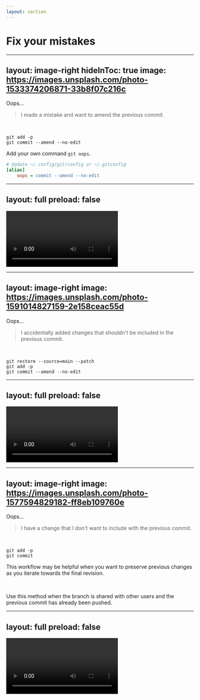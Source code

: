 ```yaml
---
layout: section
---
```


# Fix your mistakes

---
layout: image-right
hideInToc: true
image: https://images.unsplash.com/photo-1533374206871-33b8f07c216c
---

Oops...

> I made a mistake and want to amend the previous commit.

<v-click>

<br />

```shell
git add -p
git commit --amend --no-edit
```

<div class="absolute bottom-20px">

<pajamas-bulb /> Add your own command `git oops`.

```ini
# Update ~/.config/git/config or ~/.gitconfig
[alias]
    oops = commit --amend --no-edit
```

</div>

</v-click>

---
layout: full
preload: false
---

<video autoplay controls onloadstart="this.playbackRate = 0.67;">
  <source src="/videos/fix-your-mistakes-amend.webm" type="video/webm">
</video>

---
layout: image-right
image: https://images.unsplash.com/photo-1591014827159-2e158ceac55d
---

Oops...

> I accidentally added changes that shouldn't be included in the previous commit.

<v-click>

<br />

```shell
git restore --source=main --patch
git add -p
git commit --amend --no-edit
```

</v-click>

---
layout: full
preload: false
---

<video autoplay controls onloadstart="this.playbackRate = 0.67;">
  <source src="/videos/fix-your-mistakes-restore.webm" type="video/webm">
</video>

---
layout: image-right
image: https://images.unsplash.com/photo-1577594829182-ff8eb109760e
---

Oops...

> I have a change that I don't want to include with the previous commit.

<v-click>

<br />

```shell
git add -p
git commit
```

<div class="absolute bottom-20px">

<pajamas-bulb /> This workflow may be helpful when you want to preserve previous changes as you iterate towards the final revision.<br />

<br />

<ph-warning-bold /> Use this method when the branch is shared with other users and the previous commit has already been pushed.

</div>

</v-click>

---
layout: full
preload: false
---

<video autoplay controls onloadstart="this.playbackRate = 0.67;">
  <source src="/videos/fix-your-mistakes-commit.webm" type="video/webm">
</video>
